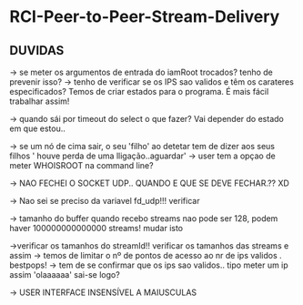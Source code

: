 # RCI-Peer-to-Peer-Stream-Delivery

## DUVIDAS

-> se meter os argumentos de entrada do iamRoot trocados? tenho de prevenir isso?
-> tenho de verificar se os IPS sao validos e têm os carateres especificados?
Temos de criar estados para o programa. É mais fácil trabalhar assim!

-> quando sái por timeout do select o que fazer? Vai depender do estado em que estou..

-> se um nó de cima sair, o seu 'filho' ao detetar tem de dizer aos seus filhos ' houve perda de uma lligação..aguardar'
 -> user tem a opçao de meter WHOISROOT na command line? 

-> NAO FECHEI O SOCKET UDP.. QUANDO E QUE SE DEVE FECHAR.?? XD

-> Nao sei se preciso da variavel fd_udp!!! verificar

-> tamanho do buffer quando recebo streams nao pode ser 128, podem haver 100000000000000 streams! mudar isto

->verificar os tamanhos do streamId!! verificar os tamanhos das streams e assim
-> temos de limitar o nº de pontos de acesso ao nr de ips validos  . bestpops!
-> tem de se confirmar que os ips sao validos.. tipo meter um ip assim 'olaaaaaa' sai-se logo?

-> USER INTERFACE INSENSÍVEL A MAIUSCULAS
